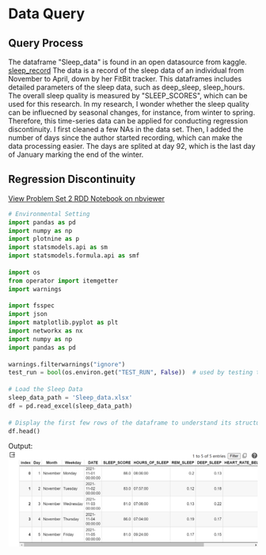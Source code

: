 # Data Query

## Query Process
The dataframe "Sleep_data" is found in an open datasource from kaggle. [sleep_record](https://www.kaggle.com/datasets/riinuanslan/sleep-data-from-fitbit-tracker) The data is a record of the sleep data of an individual from November to April, down by her FitBit tracker. This dataframes includes detailed parameters of the sleep data, such as deep_sleep, sleep_hours. The overall sleep quality is measured by "SLEEP_SCORES", which can be used for this research. In my research, I wonder whether the sleep quality can be influecned by seasonal changes, for instance, from winter to spring. Therefore, this time-series data can be applied for conducting regression discontinuity. I first cleaned a few NAs in the data set. Then, I added the number of days since the author started recording, which can make the data processing easier. The days are splited at day 92, which is the last day of January marking the end of the winter.
## Regression Discontinuity
[View Problem Set 2 RDD Notebook on nbviewer](https://nbviewer.jupyter.org/github/Rising-Stars-by-Sunshine/STATS201-Qinyi-Chen-PS2/blob/main/Code/Problem_Set_2_RDD.ipynb)

```python
# Environmental Setting
import pandas as pd
import numpy as np
import plotnine as p
import statsmodels.api as sm
import statsmodels.formula.api as smf

import os
from operator import itemgetter
import warnings

import fsspec
import json
import matplotlib.pyplot as plt
import networkx as nx
import numpy as np
import pandas as pd

warnings.filterwarnings("ignore")
test_run = bool(os.environ.get("TEST_RUN", False))  # used by testing to run the notebook as a script

# Load the Sleep Data
sleep_data_path = 'Sleep_data.xlsx'
df = pd.read_excel(sleep_data_path)

# Display the first few rows of the dataframe to understand its structure
df.head()

```
Output:
![head](https://github.com/Rising-Stars-by-Sunshine/STATS201-Qinyi-Chen-PS2/blob/main/Data/Processed-Data/Glance.png)

